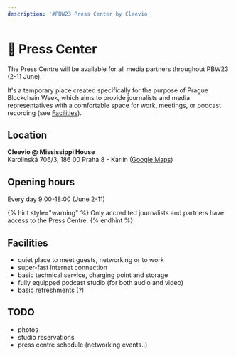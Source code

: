 ```yaml
---
description: '#PBW23 Press Center by Cleevio'
---
```


# 🏢 Press Center

The Press Centre will be available for all media partners throughout PBW23 (2-11 June).

It's a temporary place created specifically for the purpose of Prague Blockchain Week, which aims to provide journalists and media representatives with a comfortable space for work, meetings, or podcast recording (see [Facilities](press-center.md#facilities)).

## Location

**Cleevio @ Mississippi House**\
Karolinská 706/3, 186 00 Praha 8 - Karlín ([Google Maps](https://goo.gl/maps/d2vFNqZKpbDvbTVR9))

## Opening hours

Every day 9:00-18:00 (June 2-11)

{% hint style="warning" %}
Only accredited journalists and partners have access to the Press Centre.
{% endhint %}

## Facilities

* quiet place to meet guests, networking or to work
* super-fast internet connection
* basic technical service, charging point and storage
* fully equipped podcast studio (for both audio and video)
* basic refreshments (?)

## TODO

* photos
* studio reservations
* press centre schedule (networking events..)

